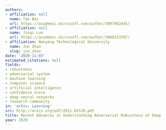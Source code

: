 ```yaml
---
authors:
- affiliation: null
  name: Tao Bai
  url: https://academic.microsoft.com/author/3097662445/
- affiliation: null
  name: Jinqi Luo
  url: https://academic.microsoft.com/author/3088153707/
- affiliation: Nanyang Technological University
  name: Jun Zhao
  slug: jun_zhao
date: '2020-11-03'
estimated_citations: null
fields:
- robustness
- adversarial system
- machine learning
- computer science
- artificial intelligence
- confidence score
- deep neural networks
- research community
in: 'arXiv: Learning'
src: http://arxiv.org/pdf/2011.01539.pdf
title: Recent Advances in Understanding Adversarial Robustness of Deep Neural Networks.
year: 2020
---
```

